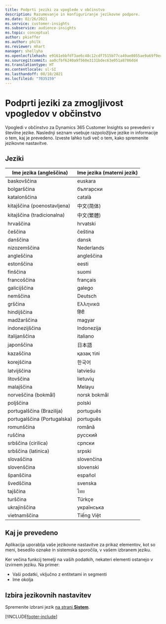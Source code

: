 ```yaml
---
title: Podprti jeziki za vpoglede v občinstvo
description: Razumevanje in konfiguriranje jezikovne podpore.
ms.date: 02/26/2021
ms.service: customer-insights
ms.subservice: audience-insights
ms.topic: conceptual
author: pkieffer
ms.author: philk
ms.reviewer: mhart
manager: shellyha
ms.openlocfilehash: e9161ebbfdf3ae6c48c12cdf7515b77ca49ae8055ae9a69f9ec314bc1247aeaf
ms.sourcegitcommit: aa0cfbf6240a9f560e3131bdec63e051a8786dd4
ms.translationtype: HT
ms.contentlocale: sl-SI
ms.lasthandoff: 08/10/2021
ms.locfileid: "7035159"
---
```

# <a name="supported-languages-for-audience-insights-capability"></a>Podprti jeziki za zmogljivost vpogledov v občinstvo

Vpogledi v občinstvo za Dynamics 365 Customer Insights so prevedeni v številne jezike. Naslednji seznam vsebuje razpoložljive jezike in informacije o tem, kaj je prevedeno. Izveste lahko tudi več o tem, kako spremenite jezikovne nastavitve. 

## <a name="languages"></a>Jeziki

| Ime jezika (angleščina)|  Ime jezika (materni jezik) |
| ------------- | ------------- |
| baskovščina | euskara |
| bolgarščina | български |
| katalonščina | català |
| kitajščina (poenostavljena) | 中文(简体) |
| kitajščina (tradicionalna) | 中文(繁體) |
| hrvaščina | hrvatski |
| češčina | čeština |
| danščina | dansk |
| nizozemščina | Nederlands |
| angleščina | angleščina |
| estonščina | eesti |
| finščina | suomi |
| francoščina | français |
| galicijščina | galego |
| nemščina | Deutsch |
| grščina | Ελληνικά |
| hindijščina | हिंदी |
| madžarščina | magyar |
| indonezijščina | Indonezija |
| italijanščina | italiano |
| japonščina | 日本語 |
| kazaščina | қазақ тілі |
| korejščina | 한국어 |
| latvijščina | latviešu |
| litovščina | lietuvių |
| malajščina | Melayu |
| norveščina (bokmål) | norsk bokmål |
| poljščina | polski |
| portugalščina (Brazilija) | português |
| portugalščina (Portugalska) | português |
| romunščina | română |
| ruščina | pусский |
| srbščina (cirilica) | српски |
| srbščina (latinica) | srpski |
| slovaščina | slovenčina |
| slovenščina | slovenski |
| španščina | español |
| švedščina | svenska |
| tajščina | ไทย |
| turščina | Türkçe |
| ukrajinščina | українська |
| vietnamščina | Tiếng Việt |

## <a name="whats-translated"></a>Kaj je prevedeno

Aplikacija uporablja vaše jezikovne nastavitve za prikaz elementov, kot so meni, besedilo oznake in sistemska sporočila, v vašem izbranem jeziku.

Ker večina funkcij temelji na vaših podatkih, nekateri elementi ostanejo v izvirnem jeziku. Na primer:

- Vaši podatki, vključno z entitetami in segmenti
- Ime okolja

## <a name="choose-your-language-settings"></a>Izbira jezikovnih nastavitev  

Spremenite izbrani jezik [na strani **Sistem**](system.md).


[!INCLUDE[footer-include](../includes/footer-banner.md)]